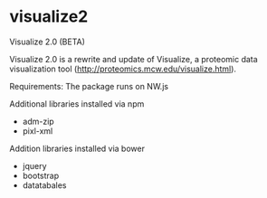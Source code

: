 # visualize2
Visualize 2.0 (BETA)

Visualize 2.0 is a rewrite and update of Visualize, a proteomic data visualization tool (http://proteomics.mcw.edu/visualize.html).

Requirements:
The package runs on NW.js

Additional libraries installed via npm
- adm-zip
- pixl-xml

Addition libraries installed via bower
- jquery
- bootstrap
- datatabales
